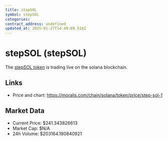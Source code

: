 ```yaml
---
title: stepSOL
symbol: stepSOL
categories: 
contract_address: undefined
updated_at: 2025-01-27T14:49:09.516Z
---
```


# stepSOL (stepSOL)
The [stepSOL token](https://moralis.com/chain/solana/token/price/step-sol-1) is trading live on the solana blockchain.

## Links
- Price and chart: https://moralis.com/chain/solana/token/price/step-sol-1

## Market Data
- Current Price: $241.343826613
- Market Cap: $N/A
- 24h Volume: $203164.180840921
